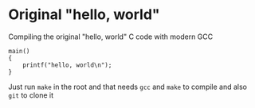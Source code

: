 # Original "hello, world"
Compiling the original "hello, world" C code with modern GCC

```
main()
{
    printf("hello, world\n");
}
```

Just run `make` in the root and that needs `gcc` and `make` to compile and also `git` to clone it
